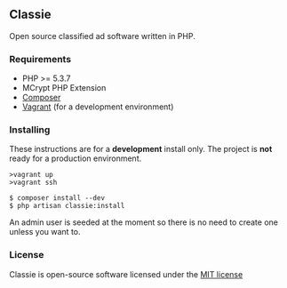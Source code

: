 ## Classie

Open source classified ad software written in PHP.

### Requirements

* PHP >= 5.3.7
* MCrypt PHP Extension
* [Composer](http://getcomposer.org/)
* [Vagrant](http://www.vagrantup.com/) (for a development environment)

### Installing

These instructions are for a **development** install only. The project is **not** ready for a 
production environment.

    >vagrant up
    >vagrant ssh

    $ composer install --dev
    $ php artisan classie:install

An admin user is seeded at the moment so there is no need to create one unless you want to.

### License

Classie is open-source software licensed under the [MIT license](http://opensource.org/licenses/MIT)
